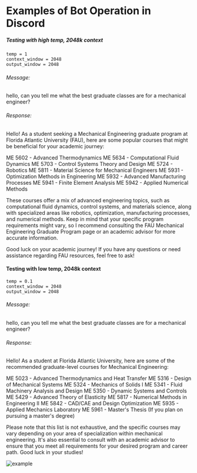 # Examples of Bot Operation in Discord

##### Testing with high temp, 2048k context
    temp = 1
    context_window = 2048
    output_window = 2048

###### Message: 
hello, can you tell me what the best graduate classes are for a mechanical engineer?

###### Response:
Hello! As a student seeking a Mechanical Engineering graduate program at Florida Atlantic University (FAU), here are some popular courses that might be beneficial for your academic journey:

ME 5602 - Advanced Thermodynamics
ME 5634 - Computational Fluid Dynamics
ME 5703 - Control Systems Theory and Design
ME 5724 - Robotics
ME 5811 - Material Science for Mechanical Engineers
ME 5931 - Optimization Methods in Engineering
ME 5932 - Advanced Manufacturing Processes
ME 5941 - Finite Element Analysis
ME 5942 - Applied Numerical Methods

These courses offer a mix of advanced engineering topics, such as computational fluid dynamics, control systems, and materials science, along with specialized areas like robotics, optimization, manufacturing processes, and numerical methods. Keep in mind that your specific program requirements might vary, so I recommend consulting the FAU Mechanical Engineering Graduate Program page or an academic advisor for more accurate information.

Good luck on your academic journey! If you have any questions or need assistance regarding FAU resources, feel free to ask!


#### Testing with low temp, 2048k context

    temp = 0.1
    context_window = 2048
    output_window = 2048
###### Message: 
hello, can you tell me what the best graduate classes are for a mechanical engineer?

###### Response:
Hello! As a student at Florida Atlantic University, here are some of the recommended graduate-level courses for Mechanical Engineering:

ME 5023 - Advanced Thermodynamics and Heat Transfer
ME 5316 - Design of Mechanical Systems
ME 5324 - Mechanics of Solids I
ME 5341 - Fluid Machinery Analysis and Design
ME 5350 - Dynamic Systems and Controls
ME 5429 - Advanced Theory of Elasticity
ME 5817 - Numerical Methods in Engineering II
ME 5842 - CAD/CAE and Design Optimization
ME 5935 - Applied Mechanics Laboratory
ME 5961 - Master's Thesis (If you plan on pursuing a master's degree)

Please note that this list is not exhaustive, and the specific courses may vary depending on your area of specialization within mechanical engineering. It's also essential to consult with an academic advisor to ensure that you meet all requirements for your desired program and career path. Good luck in your studies!


![example](./images/examples.png)
